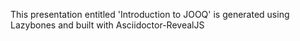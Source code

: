 This presentation entitled 'Introduction to JOOQ' is generated using Lazybones and built with Asciidoctor-RevealJS
